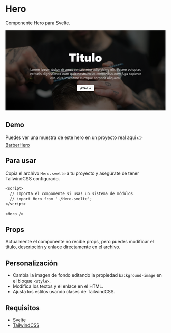 # Hero

Componente Hero para Svelte.

![Imagen de muestra](hero.png)

## Demo

Puedes ver una muestra de este hero en un proyecto real aquí 👉 [BarberHero](https://barberhero.netlify.app)

## Para usar

Copia el archivo `Hero.svelte` a tu proyecto y asegúrate de tener TailwindCSS configurado.


```svelte
<script>
  // Importa el componente si usas un sistema de módulos
  // import Hero from './Hero.svelte';
</script>

<Hero />
```

## Props

Actualmente el componente no recibe props, pero puedes modificar el título, descripción y enlace directamente en el archivo.

## Personalización

- Cambia la imagen de fondo editando la propiedad `background-image` en el bloque `<style>`.
- Modifica los textos y el enlace en el HTML.
- Ajusta los estilos usando clases de TailwindCSS.

## Requisitos

- [Svelte](https://svelte.dev/)
- [TailwindCSS](https://tailwindcss.com/)
